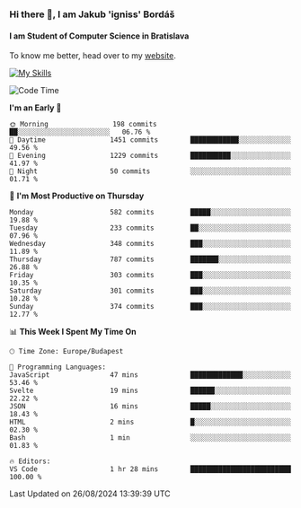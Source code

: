 ### Hi there 👋, I am Jakub 'igniss' Bordáš

#### I am Student of Computer Science in Bratislava
To know me better, head over to my [website](https://bordas.sk).

[![My Skills](https://skillicons.dev/icons?i=js,html,css,figma,svelte,java,kotlin,python,postgresql,typescript,nest,nodejs)](https://bordas.sk)


<!--START_SECTION:waka-->
![Code Time](http://img.shields.io/badge/Code%20Time-1%2C496%20hrs%2036%20mins-blue)

**I'm an Early 🐤** 

```text
🌞 Morning                198 commits         ██░░░░░░░░░░░░░░░░░░░░░░░   06.76 % 
🌆 Daytime                1451 commits        ████████████░░░░░░░░░░░░░   49.56 % 
🌃 Evening                1229 commits        ██████████░░░░░░░░░░░░░░░   41.97 % 
🌙 Night                  50 commits          ░░░░░░░░░░░░░░░░░░░░░░░░░   01.71 % 
```
📅 **I'm Most Productive on Thursday** 

```text
Monday                   582 commits         █████░░░░░░░░░░░░░░░░░░░░   19.88 % 
Tuesday                  233 commits         ██░░░░░░░░░░░░░░░░░░░░░░░   07.96 % 
Wednesday                348 commits         ███░░░░░░░░░░░░░░░░░░░░░░   11.89 % 
Thursday                 787 commits         ███████░░░░░░░░░░░░░░░░░░   26.88 % 
Friday                   303 commits         ███░░░░░░░░░░░░░░░░░░░░░░   10.35 % 
Saturday                 301 commits         ███░░░░░░░░░░░░░░░░░░░░░░   10.28 % 
Sunday                   374 commits         ███░░░░░░░░░░░░░░░░░░░░░░   12.77 % 
```


📊 **This Week I Spent My Time On** 

```text
🕑︎ Time Zone: Europe/Budapest

💬 Programming Languages: 
JavaScript               47 mins             █████████████░░░░░░░░░░░░   53.46 % 
Svelte                   19 mins             ██████░░░░░░░░░░░░░░░░░░░   22.22 % 
JSON                     16 mins             █████░░░░░░░░░░░░░░░░░░░░   18.43 % 
HTML                     2 mins              █░░░░░░░░░░░░░░░░░░░░░░░░   02.30 % 
Bash                     1 min               ░░░░░░░░░░░░░░░░░░░░░░░░░   01.83 % 

🔥 Editors: 
VS Code                  1 hr 28 mins        █████████████████████████   100.00 % 
```


 Last Updated on 26/08/2024 13:39:39 UTC
<!--END_SECTION:waka-->
